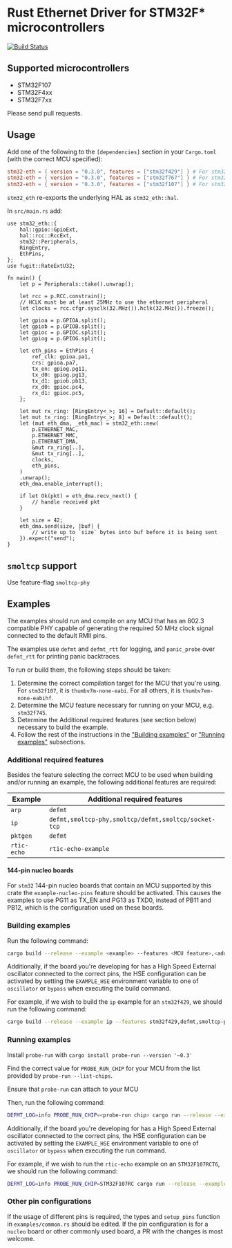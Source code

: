 # Rust Ethernet Driver for STM32F* microcontrollers

[![Build Status](https://travis-ci.org/stm32-rs/stm32-eth.svg?branch=master)](https://travis-ci.org/stm32-rs/stm32-eth)

## Supported microcontrollers

* STM32F107
* STM32F4xx
* STM32F7xx

Please send pull requests.

## Usage

Add one of the following to the `[dependencies]` section in your `Cargo.toml` (with the correct MCU specified):

```toml
stm32-eth = { version = "0.3.0", features = ["stm32f429"] } # For stm32f4xx-like MCUs
stm32-eth = { version = "0.3.0", features = ["stm32f767"] } # For stm32f7xx-like MCUs
stm32-eth = { version = "0.3.0", features = ["stm32f107"] } # For stm32f107
```

`stm32_eth` re-exports the underlying HAL as `stm32_eth::hal`.

In `src/main.rs` add:

```rust,no_run
use stm32_eth::{
    hal::gpio::GpioExt,
    hal::rcc::RccExt,
    stm32::Peripherals,
    RingEntry,
    EthPins,
};
use fugit::RateExtU32;

fn main() {
    let p = Peripherals::take().unwrap();

    let rcc = p.RCC.constrain();
    // HCLK must be at least 25MHz to use the ethernet peripheral
    let clocks = rcc.cfgr.sysclk(32.MHz()).hclk(32.MHz()).freeze();

    let gpioa = p.GPIOA.split();
    let gpiob = p.GPIOB.split();
    let gpioc = p.GPIOC.split();
    let gpiog = p.GPIOG.split();

    let eth_pins = EthPins {
        ref_clk: gpioa.pa1,
        crs: gpioa.pa7,
        tx_en: gpiog.pg11,
        tx_d0: gpiog.pg13,
        tx_d1: gpiob.pb13,
        rx_d0: gpioc.pc4,
        rx_d1: gpioc.pc5,
    };

    let mut rx_ring: [RingEntry<_>; 16] = Default::default();
    let mut tx_ring: [RingEntry<_>; 8] = Default::default();
    let (mut eth_dma, _eth_mac) = stm32_eth::new(
        p.ETHERNET_MAC,
        p.ETHERNET_MMC,
        p.ETHERNET_DMA,
        &mut rx_ring[..],
        &mut tx_ring[..],
        clocks,
        eth_pins,
    )
    .unwrap();
    eth_dma.enable_interrupt();

    if let Ok(pkt) = eth_dma.recv_next() {
        // handle received pkt
    }

    let size = 42;
    eth_dma.send(size, |buf| {
        // write up to `size` bytes into buf before it is being sent
    }).expect("send");
}
```


## `smoltcp` support

Use feature-flag `smoltcp-phy`

## Examples

The examples should run and compile on any MCU that has an 802.3 compatible PHY capable of generating the required 50 MHz clock signal connected to the default RMII pins.

The examples use `defmt` and `defmt_rtt` for logging, and `panic_probe` over `defmt_rtt` for printing panic backtraces.

To run or build them, the following steps should be taken:

1. Determine the correct compilation target for the MCU that you're using. For `stm32f107`, it is `thumbv7m-none-eabi`. For all others, it is `thumbv7em-none-eabihf`.
2. Determine the MCU feature necessary for running on your MCU, e.g. `stm32f745`.
3. Determine the Additional required features (see section below) necessary to build the example.
4. Follow the rest of the instructions in the ["Building examples"](#building-examples) or ["Running examples"](#running-examples) subsections.

### Additional required features

Besides the feature selecting the correct MCU to be used when building and/or running an example, the following additional features are required:

| Example     | Additional required features                         |
| ----------- | ---------------------------------------------------- |
| `arp`       | `defmt`                                              |
| `ip`        | `defmt,smoltcp-phy,smoltcp/defmt,smoltcp/socket-tcp` |
| `pktgen`    | `defmt`                                              |
| `rtic-echo` | `rtic-echo-example`                                  |

#### 144-pin nucleo boards

For `stm32` 144-pin nucleo boards that contain an MCU supported by this crate the `example-nucleo-pins` feature should be activated. This causes the examples to use PG11 as TX_EN and PG13 as TXD0, instead of PB11 and PB12, which is the configuration used on these boards.

### Building examples
Run the following command:
```bash
cargo build --release --example <example> --features <MCU feature>,<additional required features> --target <MCU compilation target>
```

Additionally, if the board you're developing for has a High Speed External oscillator connected to the correct pins, the HSE configuration can be activated
by setting the `EXAMPLE_HSE` environment variable to one of `oscillator` or `bypass` when executing the build command.

For example, if we wish to build the `ip` example for an `stm32f429`, we should run the following command:

```bash
cargo build --release --example ip --features stm32f429,defmt,smoltcp-phy,smoltcp/defmt,smoltcp/socket-tcp --target thumbv7em-none-eabihf
```

### Running examples
Install `probe-run` with `cargo install probe-run --version '~0.3'`

Find the correct value for `PROBE_RUN_CHIP` for your MCU from the list provided by `probe-run --list-chips`.

Ensure that `probe-run` can attach to your MCU

Then, run the following command:
```bash
DEFMT_LOG=info PROBE_RUN_CHIP=<probe-run chip> cargo run --release --example <example> --features <MCU feature>,<additional required features> --target <MCU compilation target>
```

Additionally, if the board you're developing for has a High Speed External oscillator connected to the correct pins, the HSE configuration can be activated
by setting the `EXAMPLE_HSE` environment variable to one of `oscillator` or `bypass` when executing the run command.

For example, if we wish to run the `rtic-echo` example on an `STM32F107RCT6`, we should run the following command:

```bash
DEFMT_LOG=info PROBE_RUN_CHIP=STM32F107RC cargo run --release --example rtic-echo --features stm32f107,rtic-echo-example --target thumbv7m-none-eabi
```

### Other pin configurations

If the usage of different pins is required, the types and `setup_pins` function in `examples/common.rs` should be edited. If the pin configuration is for a `nucleo` board or other commonly used board, a PR with the changes is most welcome.
